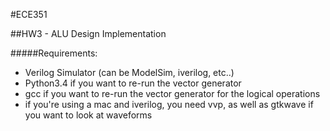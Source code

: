 #ECE351

##HW3 - ALU Design Implementation

#####Requirements:
- Verilog Simulator (can be ModelSim, iverilog, etc..)
- Python3.4 if you want to re-run the vector generator
- gcc if you want to re-run the vector generator for the logical operations
- if you're using a mac and iverilog, you need vvp, as well as gtkwave if you want to look at waveforms
